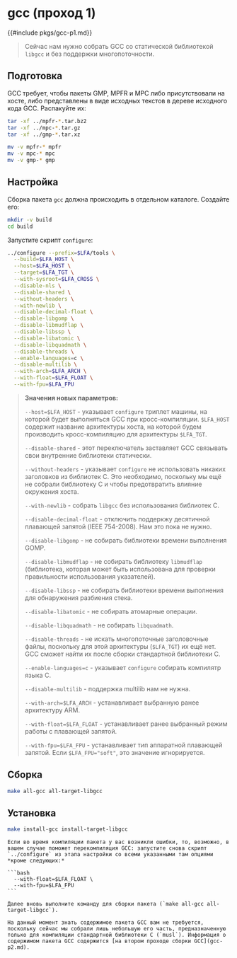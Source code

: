 # gcc (проход 1)

{{#include pkgs/gcc-p1.md}}

> Сейчас нам нужно собрать GCC со статической библиотекой `libgcc` и без поддержки многопоточности.

## Подготовка

GCC требует, чтобы пакеты GMP, MPFR и MPC либо присутствовали на хосте, либо представлены в виде исходных текстов в дереве исходного кода GCC. Распакуйте их:

```bash
tar -xf ../mpfr-*.tar.bz2
tar -xf ../mpc-*.tar.gz
tar -xf ../gmp-*.tar.xz

mv -v mpfr-* mpfr
mv -v mpc-* mpc
mv -v gmp-* gmp
```

## Настройка

Сборка пакета `gcc` должна происходить в отдельном каталоге. Создайте его:

```bash
mkdir -v build
cd build
```

Запустите скрипт `configure`:

```bash
../configure --prefix=$LFA/tools \
  --build=$LFA_HOST \
  --host=$LFA_HOST \
  --target=$LFA_TGT \
  --with-sysroot=$LFA_CROSS \
  --disable-nls \
  --disable-shared \
  --without-headers \
  --with-newlib \
  --disable-decimal-float \
  --disable-libgomp \
  --disable-libmudflap \
  --disable-libssp \
  --disable-libatomic \
  --disable-libquadmath \
  --disable-threads \
  --enable-languages=c \
  --disable-multilib \
  --with-arch=$LFA_ARCH \
  --with-float=$LFA_FLOAT \
  --with-fpu=$LFA_FPU
```

> **Значения новых параметров:**
>
> `--host=$LFA_HOST` - указывает `configure` триплет машины, на которой будет выполняться GCC при кросс-компиляции. `$LFA_HOST` содержит название архитектуры хоста, на которой будем производить кросс-компиляцию для архитектуры `$LFA_TGT`.
>
> `--disable-shared` - этот переключатель заставляет GCC связывать свои внутренние библиотеки статически.
>
> `--without-headers` - указывает `configure` не использовать никаких заголовков из библиотек С. Это необходимо, поскольку мы ещё не собрали библиотеку С и чтобы предотвратить влияние окружения хоста.
>
> `--with-newlib` - собрать `libgcc` без использования библиотек С.
>
> `--disable-decimal-float` - отключить поддеркжу десятичной плавающей запятой (IEEE 754-2008). Нам это пока не нужно.
>
> `--disable-libgomp` - не собирать библиотеки времени выполнения GOMP.
>
> `--disable-libmudflap` - не собирать библиотеку `libmudflap` (библиотека, которая может быть использована для проверки правильности использования указателей).
>
> `--disable-libssp` - не собирать библиотеки времени выполнения для обнаружения разбиения стека.
>
> `--disable-libatomic` - не собирать атомарные операции.
>
> `--disable-libquadmath` - не собирать `libquadmath`.
>
> `--disable-threads` - не искать многопоточные заголовочные файлы, поскольку для этой архитектуры (`$LFA_TGT`) их ещё нет. GCC сможет найти их после сборки стандартной библиотеки С.
>
> `--enable-languages=c` - указывает `configure` собирать компилятр языка C.
>
> `--disable-multilib` - поддержка multilib нам не нужна.
>
> `--with-arch=$LFA_ARCH` - устанавливает выбранную ранее архитектуру ARM.
>
> `--with-float=$LFA_FLOAT` - устанавливает ранее выбранный режим работы с плавающей запятой.
>
> `--with-fpu=$LFA_FPU` - устанавливает тип аппаратной плавающей запятой. Если `$LFA_FPU="soft"`, это значение игнорируется.

## Сборка

```bash
make all-gcc all-target-libgcc
```

## Установка

```bash
make install-gcc install-target-libgcc
```

~~~admonish warning title="Внимание"
Если во время компиляции пакета у вас возникли ошибки, то, возможно, в вашем случае поможет перекомпиляция GCC: запустите снова скрипт `../configure` из этапа настройки со всеми указанными там опциями *кроме следующих:*

```bash
  --with-float=$LFA_FLOAT \
  --with-fpu=$LFA_FPU
```

Далее вновь выполните команду для сборки пакета (`make all-gcc all-target-libgcc`).
~~~

~~~admonish note title="Содержимое пакета" collapsible=true
На данный момент знать содержимое пакета GCC вам не требуется, поскольку сейчас мы собрали лишь небольшую его часть, предназначенную только для компиляции стандартной библиотеки С (`musl`). Информация о содержимом пакета GCC содержится [на втором проходе сборки GCC](gcc-p2.md).
~~~
